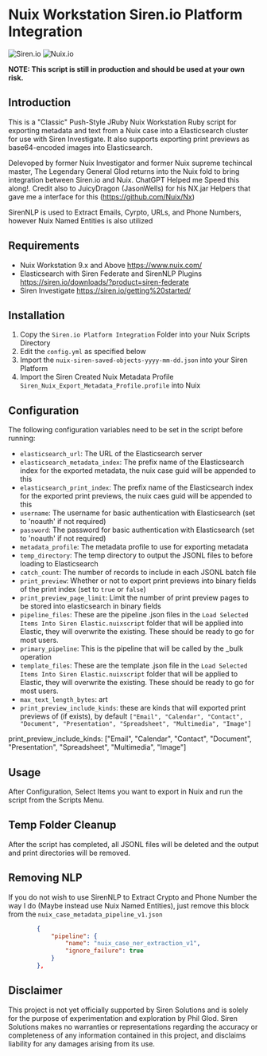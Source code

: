 # Nuix Workstation Siren.io Platform Integration

![Siren.io](https://siren.io/wp-content/uploads/img-siren-logo-thumbnail.png)
![Nuix.io](https://www.nuix.com/themes/custom/bootstrap5/assets/images/logo-blue.svg)

**NOTE: This script is still in production and should be used at your own risk.**

## Introduction

This is a "Classic" Push-Style JRuby Nuix Workstation Ruby script for exporting metadata and text from a Nuix case into a Elasticsearch cluster for use with Siren Investigate.
It also supports exporting print previews as base64-encoded images into Elasticsearch.

Delevoped by former Nuix Investigator and former Nuix supreme techincal master, The Legendary General Glod returns into the Nuix fold to bring integration between Siren.io and Nuix. ChatGPT Helped me Speed this along!. Credit also to JuicyDragon (JasonWells) for his NX.jar Helpers that gave me a interface for this (<https://github.com/Nuix/Nx>)

SirenNLP is used to Extract Emails, Cyrpto, URLs, and Phone Numbers, however Nuix Named Entities is also utilized

## Requirements

- Nuix Workstation 9.x and Above <https://www.nuix.com/>
- Elasticsearch with Siren Federate and SirenNLP Plugins <https://siren.io/downloads/?product=siren-federate>
- Siren Investigate <https://siren.io/getting%20started/>

## Installation

1. Copy the `Siren.io Platform Integration` Folder into your Nuix Scripts Directory
2. Edit the `config.yml` as specified below
3. Import the `nuix-siren-saved-objects-yyyy-mm-dd.json` into your Siren Platform
4. Import the Siren Created Nuix Metadata Profile `Siren_Nuix_Export_Metadata_Profile.profile` into Nuix

## Configuration

The following configuration variables need to be set in the script before running:

- `elasticsearch_url`: The URL of the Elasticsearch server
- `elasticsearch_metadata_index`: The prefix name of the Elasticsearch index for the exported metadata, the nuix case guid will be appended to this
- `elasticsearch_print_index`: The prefix name of the Elasticsearch index for the exported print previews, the nuix caes guid will be appended to this
- `username`: The username for basic authentication with Elasticsearch (set to 'noauth' if not required)
- `password`: The password for basic authentication with Elasticsearch (set to 'noauth' if not required)
- `metadata_profile`: The metadata profile to use for exporting metadata
- `temp_directory`: The temp directory to output the JSONL files to before loading to Elasticsearch
- `catch_count`: The number of records to include in each JSONL batch file
- `print_preview`: Whether or not to export print previews into binary fields of the print index (set to `true` or `false`)
- `print_preview_page_limit`: Limit the number of print preview pages to be stored into elasticsearch in binary fields
- `pipeline_files`: These are the pipeline .json files in the `Load Selected Items Into Siren Elastic.nuixscript` folder that will be applied into Elastic, they will overwrite the existing. These should be ready to go for most users.
- `primary_pipeline`: This is the pipeline that will be called by the _bulk operation
- `template_files`: These are the template .json file in the `Load Selected Items Into Siren Elastic.nuixscript` folder that will be applied to Elastic, they will overwrite the existing. These should be ready to go for most users.
- `max_text_length_bytes`: art
- `print_preview_include_kinds`: these are kinds that will exported print previews of (if exists), by default `["Email", "Calendar", "Contact", "Document", "Presentation", "Spreadsheet", "Multimedia", "Image"]`

print_preview_include_kinds: ["Email", "Calendar", "Contact", "Document", "Presentation", "Spreadsheet", "Multimedia", "Image"]

## Usage

After Configuration, Select Items you want to export in Nuix and run the script from the Scripts Menu.

## Temp Folder Cleanup

After the script has completed, all JSONL files will be deleted and the output and print directories will be removed.

## Removing NLP

If you do not wish to use SirenNLP to Extract Crypto and Phone Number the way I do (Maybe instead use Nuix Named Entities), just remove this block from the `nuix_case_metadata_pipeline_v1.json`

```json
        {
            "pipeline": {
                "name": "nuix_case_ner_extraction_v1",
                "ignore_failure": true
            }
        },
```

## Disclaimer

This project is not yet officially supported by Siren Solutions and is solely for the purpose of experimentation and exploration by Phil Glod. Siren Solutions makes no warranties or representations regarding the accuracy or completeness of any information contained in this project, and disclaims liability for any damages arising from its use.
